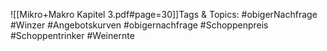 
![[Mikro+Makro Kapitel 3.pdf#page=30]]Tags & Topics:
   #obigerNachfrage
   #Winzer
   #Angebotskurven
   #obigernachfrage
   #Schoppenpreis
   #Schoppentrinker
   #Weinernte